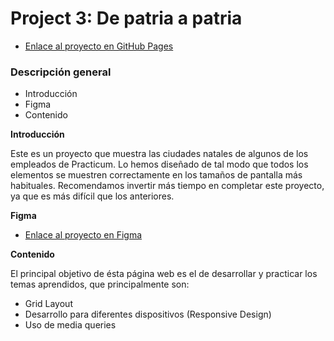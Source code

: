# Project 3: De patria a patria

- [Enlace al proyecto en GitHub Pages](https://iselcq.github.io/web_project_3_esp/)

### Descripción general

- Introducción
- Figma
- Contenido

**Introducción**

Este es un proyecto que muestra las ciudades natales de algunos de los empleados de Practicum. Lo hemos diseñado de tal modo que todos los elementos se muestren correctamente en los tamaños de pantalla más habituales. Recomendamos invertir más tiempo en completar este proyecto, ya que es más difícil que los anteriores.

**Figma**

- [Enlace al proyecto en Figma](https://www.figma.com/file/ZW8wxTYTZH2czTTfDMVHWq/WEB%2C-Sprint-3-%3A-De-patria-a-patria-%7C-desktop-%2B-mobile?node-id=0%3A1)

**Contenido**

El principal objetivo de ésta página web es el de desarrollar y practicar los temas aprendidos, que principalmente son:

- Grid Layout
- Desarrollo para diferentes dispositivos (Responsive Design)
- Uso de media queries

